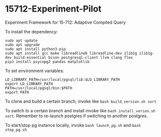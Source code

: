 # 15712-Experiment-Pilot
Experiment Framework for 15-712: Adaptive Compiled Query

To install the dependency:
```
sudo apt update
sudo apt upgrade
sudo apt install python3-pip
sudo apt install gcc make libreadline8 libreadline-dev zlib1g zlib1g-dev build-essential bison postgresql-client llvm clang flex
pip3 install psycopg2 pandas matplotlib
```

To set environment variables:
```
LD_LIBRARY_PATH=/usr/local/pgsql/lib:$LD_LIBRARY_PATH
export LD_LIBRARY_PATH
PATH=/usr/local/pgsql/bin:$PATH
export PATH
```

To clone and build a certain branch, invoke like `bash build_version.sh sort`

To switch to a certain branch and install invoke like `bash install_verion.sh sort`. Remember to re-launch postgres if switching to another postgres.

To start/stop pg instance locally, invoke `bash launch_pg.sh` and `bash stop_pg.sh`
